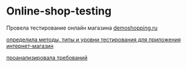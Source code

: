 # Online-shop-testing

Провела тестирование онлайн магазина [demoshopping.ru](https://qa.demoshopping.ru/)

[определила методы, типы и уровни тестирования для приложения интернет-магазин](https://docs.google.com/spreadsheets/d/1RUBjWbK0q6_TVwRx517pEg5yikn4wEovSMxOuUBEW1o/edit?usp=sharing)

[проанализировала требований](https://docs.google.com/spreadsheets/d/1zjZaJoX_ZIZ4Mc11--QEpwKuzVvw025qwu1t4WW9bT0/edit?usp=sharing)
